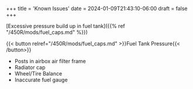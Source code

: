+++
title = 'Known Issues'
date = 2024-01-09T21:43:10-06:00
draft = false
+++

[Excessive pressure build up in fuel tank]({{% ref "/450R/mods/fuel_caps.md" %}})

{{< button relref="/450R/mods/fuel_caps.md" >}}Fuel Tank Pressure{{< /button>}}

- Posts in airbox air filter frame
- Radiator cap
- Wheel/Tire Balance
- Inaccurate fuel gauge

